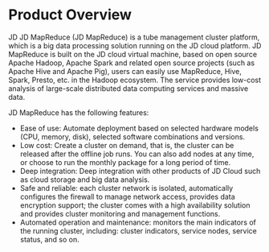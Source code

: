 # Product Overview


JD JD MapReduce (JD MapReduce) is a tube management cluster platform, which is a big data processing solution running on the JD cloud platform. JD MapReduce is built on the JD cloud virtual machine, based on open source Apache Hadoop, Apache Spark and related open source projects (such as Apache Hive and Apache Pig), users can easily use MapReduce, Hive, Spark, Presto, etc. in the Hadoop ecosystem. The service provides low-cost analysis of large-scale distributed data computing services and massive data.

JD MapReduce has the following features:

* Ease of use: Automate deployment based on selected hardware models (CPU, memory, disk), selected software combinations and versions.
* Low cost: Create a cluster on demand, that is, the cluster can be released after the offline job runs. You can also add nodes at any time, or choose to run the monthly package for a long period of time.
* Deep integration: Deep integration with other products of JD Cloud such as cloud storage and big data analysis.
* Safe and reliable: each cluster network is isolated, automatically configures the firewall to manage network access, provides data encryption support; the cluster comes with a high availability solution and provides cluster monitoring and management functions.
* Automated operation and maintenance: monitors the main indicators of the running cluster, including: cluster indicators, service nodes, service status, and so on.
